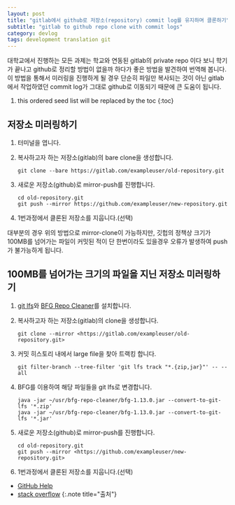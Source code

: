 ```yaml
---
layout: post
title: "gitlab에서 github로 저장소(repository) commit log를 유지하며 클론하기"
subtitle: "gitlab to github repo clone with commit logs"
category: devlog
tags: development translation git
---
```


대학교에서 진행하는 모든 과제는 학교와 연동된 gitlab의 private repo 이다 보니 학기가 끝나고 github로 정리할 방법이 없을까 하다가 좋은 방법을 발견하여 번역해 봅니다.<br>
이 방법을 통해서 미러링을 진행하게 될 경우 단순히 파일만 복사되는 것이 아닌 gitlab에서 작업하였던 commit log가 그대로 github로 이동되기 때문에 큰 도움이 됩니다.

<!--more-->

1. this ordered seed list will be replaced by the toc
{:toc}

## 저장소 미러링하기

1. 터미널을 엽니다.

2. 복사하고자 하는 저장소(gitlab)의 bare clone을 생성합니다.

    ```shell
    git clone --bare https://gitlab.com/exampleuser/old-repository.git
    ```

3. 새로운 저장소(github)로 mirror-push를 진행합니다.

    ```shell
    cd old-repository.git
    git push --mirror https://github.com/exampleuser/new-repository.git
    ```

4. 1번과정에서 클론된 저장소를 지웁니다.(선택)

대부분의 경우 위의 방법으로 mirror-clone이 가능하지만, 깃헙의 정책상 크기가 100MB를 넘어가는 파일이 커밋된 적이 단 한번이라도 있을경우 오류가 발생하여 push가 불가능하게 됩니다.

## 100MB를 넘어가는 크기의 파일을 지닌 저장소 미러링하기

1. [git lfs](https://git-lfs.github.com/)와 [BFG Repo Cleaner](https://rtyley.github.io/bfg-repo-cleaner/)를 설치합니다.

2. 복사하고자 하는 저장소(gitlab)의 clone을 생성합니다.

    ```shell
    git clone --mirror <https://gitlab.com/exampleuser/old-repository.git>
    ```

3. 커밋 히스토리 내에서 large file을 찾아 트랙킹 합니다.

    ```shell
    git filter-branch --tree-filter 'git lfs track "*.{zip,jar}"' -- --all
    ```

4. BFG를 이용하여 해당 파일들을 git lfs로 변경합니다.

    ```shell
    java -jar ~/usr/bfg-repo-cleaner/bfg-1.13.0.jar --convert-to-git-lfs '*.zip'
    java -jar ~/usr/bfg-repo-cleaner/bfg-1.13.0.jar --convert-to-git-lfs '*.jar'
    ```

5. 새로운 저장소(github)로 mirror-push를 진행합니다.

    ```shell
    cd old-repository.git
    git push --mirror <https://github.com/exampleuser/new-repository.git>
    ```

6. 1번과정에서 클론된 저장소를 지웁니다.(선택)

* [GitHub Help](https://help.github.com/articles/duplicating-a-repository/)
* [stack overflow](https://stackoverflow.com/questions/37986291/how-to-import-git-repositories-with-large-files)
{:.note title="출처"}
